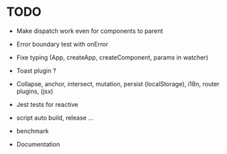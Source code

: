 # TODO

- Make dispatch work even for components to parent
- Error boundary test with onError
- Fixe typing (App, createApp, createComponent, params in watcher)

- Toast plugin ?
- Collapse, anchor, intersect, mutation, persist (localStorage), i18n, router plugins, (jsx)
- Jest tests for reactive
- script auto build, release ...
- benchmark
- Documentation
